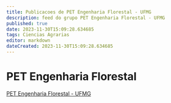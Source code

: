 ```yaml
---
title: Publicacoes de PET Engenharia Florestal - UFMG 
description: feed do grupo PET Engenharia Florestal - UFMG
published: true
date: 2023-11-30T15:09:28.634685
tags: Ciencias Agrarias
editor: markdown
dateCreated: 2023-11-30T15:09:28.634685
---
```


# PET Engenharia Florestal
[PET Engenharia Florestal - UFMG](/grupo/54PETEngenhariaFlorestalUFMG.md)